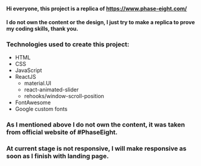 #### Hi everyone, this project is a replica of https://www.phase-eight.com/

#### I do not own the content or the design, I just try to make a replica to prove my coding skills, thank you.

### Technologies used to create this project: 

  - HTML
  - CSS
  - JavaScript
  - ReactJS
    + material.UI
    + react-animated-slider
    + rehooks/window-scroll-position
  - FontAwesome
  - Google custom fonts

### As I mentioned above I do not own the content, it was taken from official website of #PhaseEight.

### At current stage is not responsive, I will make responsive as soon as I finish with landing page.